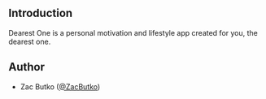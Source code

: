 ## Introduction

Dearest One is a personal motivation and lifestyle app created for you, the dearest one.

## Author

- Zac Butko ([@ZacButko](https://github.com/ZacButko))

